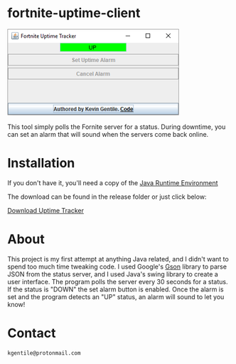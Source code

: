 # fortnite-uptime-client
![Fortnite Uptime Tracker](https://github.com/LaughingCabbage/fornite-uptime-client/raw/master/release/demo.PNG)


This tool simply polls the Fornite server for a status.
During downtime, you can set an alarm that will sound when the servers come back online.

# Installation

If you don't have it, you'll need a copy of the [Java Runtime Environment](http://www.oracle.com/technetwork/java/javase/downloads/jre8-downloads-2133155.html)

The download can be found in the release folder or just click below:


[Download Uptime Tracker](https://github.com/LaughingCabbage/fornite-uptime-client/raw/master/release/fortnite-uptime-client.jar)

# About

This project is my first attempt at anything Java related, and I didn't want to spend too much time tweaking code.
I used Google's [Gson](https://github.com/google/gson) library to parse JSON from the status server, and I used Java's swing library
to create a user interface. The program polls the server every 30 seconds for a status. If the status is "DOWN" the set alarm button is enabled.
Once the alarm is set and the program detects an "UP" status, an alarm will sound to let you know! 

# Contact

    kgentile@protonmail.com